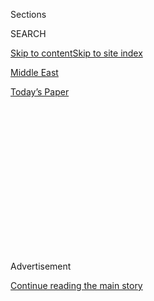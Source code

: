 <div id="app">

<div>

<div>

<div>

<div class="NYTAppHideMasthead css-1q2w90k e1suatyy0">

<div class="section css-ui9rw0 e1suatyy2">

<div class="css-eph4ug er09x8g0">

<div class="css-6n7j50">

</div>

<span class="css-1dv1kvn">Sections</span>

<div class="css-10488qs">

<span class="css-1dv1kvn">SEARCH</span>

</div>

[Skip to content](#site-content)[Skip to site index](#site-index)

</div>

<div id="masthead-section-label" class="css-1wr3we4 eaxe0e00">

[Middle
East](https://www.nytimes.com/section/world/middleeast)

</div>

<div class="css-10698na e1huz5gh0">

</div>

</div>

<div id="masthead-bar-one" class="section hasLinks css-15hmgas e1csuq9d3">

<div class="css-uqyvli e1csuq9d0">

</div>

<div class="css-1uqjmks e1csuq9d1">

</div>

<div class="css-9e9ivx">

[](https://myaccount.nytimes.com/auth/login?response_type=cookie&client_id=vi)

</div>

<div class="css-1bvtpon e1csuq9d2">

[Today’s
Paper](https://www.nytimes.com/section/todayspaper)

</div>

</div>

</div>

</div>

<div data-aria-hidden="false">

<div id="site-content" data-role="main">

<div>

<div class="css-1aor85t" style="opacity:0.000000001;z-index:-1;visibility:hidden">

<div class="css-1hqnpie">

<div class="css-epjblv">

<span class="css-17xtcya">[Middle
East](/section/world/middleeast)</span><span class="css-x15j1o">|</span><span class="css-fwqvlz">U.A.E.
Becomes First Arab Nation to Open a Nuclear Power
Plant</span>

</div>

<div class="css-k008qs">

<div class="css-1iwv8en">

<span class="css-18z7m18"></span>

<div>

</div>

</div>

<span class="css-1n6z4y">https://nyti.ms/2BQdSK9</span>

<div class="css-1705lsu">

<div class="css-4xjgmj">

<div class="css-4skfbu" data-role="toolbar" data-aria-label="Social Media Share buttons, Save button, and Comments Panel with current comment count" data-testid="share-tools">

  - 
  - 
  - 
  - 
    
    <div class="css-6n7j50">
    
    </div>

  - 

</div>

</div>

</div>

</div>

</div>

</div>

<div id="NYT_TOP_BANNER_REGION" class="css-13pd83m">

</div>

<div id="top-wrapper" class="css-1sy8kpn">

<div id="top-slug" class="css-l9onyx">

Advertisement

</div>

[Continue reading the main
story](#after-top)

<div class="ad top-wrapper" style="text-align:center;height:100%;display:block;min-height:250px">

<div id="top" class="place-ad" data-position="top" data-size-key="top">

</div>

</div>

<div id="after-top">

</div>

</div>

<div>

<div id="sponsor-wrapper" class="css-1hyfx7x">

<div id="sponsor-slug" class="css-19vbshk">

Supported by

</div>

[Continue reading the main
story](#after-sponsor)

<div id="sponsor" class="ad sponsor-wrapper" style="text-align:center;height:100%;display:block">

</div>

<div id="after-sponsor">

</div>

</div>

<div class="css-186x18t">

</div>

<div class="css-1vkm6nb ehdk2mb0">

# U.A.E. Becomes First Arab Nation to Open a Nuclear Power Plant

</div>

The launch is raising concerns about the growing number of nuclear
programs in the volatile Middle East.

<div class="css-79elbk" data-testid="photoviewer-wrapper">

<div class="css-z3e15g" data-testid="photoviewer-wrapper-hidden">

</div>

<div class="css-1a48zt4 ehw59r15" data-testid="photoviewer-children">

![<span class="css-16f3y1r e13ogyst0" data-aria-hidden="true">A photo
provided by United Arab Emirates government shows the Barakah nuclear
power
plant.</span><span class="css-cnj6d5 e1z0qqy90" itemprop="copyrightHolder"><span class="css-1ly73wi e1tej78p0">Credit...</span><span><span>United
Arab Emirates News
Agency</span></span></span>](https://static01.nyt.com/images/2020/08/01/world/01uae-nuclear/01uae-nuclear-articleLarge.jpg?quality=75&auto=webp&disable=upscale)

</div>

</div>

<div class="css-18e8msd">

<div class="css-vp77d3 epjyd6m0">

<div class="css-hus3qt ey68jwv0" data-aria-hidden="true">

[![Vivian
Yee](https://static01.nyt.com/images/2018/02/20/multimedia/author-vivian-yee/author-vivian-yee-thumbLarge-v2.png
"Vivian Yee")](https://www.nytimes.com/by/vivian-yee)

</div>

<div class="css-1baulvz">

By [<span class="css-1baulvz last-byline" itemprop="name">Vivian
Yee</span>](https://www.nytimes.com/by/vivian-yee)

</div>

</div>

  - 
    
    <div class="css-ld3wwf e16638kd2">
    
    Published Aug. 1, 2020Updated Aug. 2, 2020,
    <span class="css-epvm6">12:22 a.m.
    ET</span>
    
    </div>

  - 
    
    <div class="css-4xjgmj">
    
    <div class="css-pvvomx" data-role="toolbar" data-aria-label="Social Media Share buttons, Save button, and Comments Panel with current comment count" data-testid="share-tools">
    
      - 
      - 
      - 
      - 
        
        <div class="css-6n7j50">
        
        </div>
    
      - 
    
    </div>
    
    </div>

</div>

</div>

<div class="section meteredContent css-1r7ky0e" name="articleBody" itemprop="articleBody">

<div class="css-1fanzo5 StoryBodyCompanionColumn">

<div class="css-53u6y8">

BEIRUT, Lebanon — The United Arab Emirates became the first Arab country
to open a nuclear power plant on Saturday, raising concerns about the
long-term consequences of introducing more nuclear programs to the
Middle East.

Two other countries in the region — Israel and Iran — already have
nuclear capabilities. Israel has an unacknowledged nuclear weapons
arsenal and Iran has a controversial uranium enrichment program that it
insists is solely for peaceful purposes.

The U.A.E., a tiny nation that has become a regional heavyweight and
international business center, said it built the plant to decrease its
reliance on the oil that has powered and enriched the country and its
Gulf neighbors for decades. It said that once its four units were all
running, the South Korean-designed plant would provide a quarter of the
country’s electricity.

Seeking to quiet fears that it was trying to build muscle to use against
its regional rivals, it has insisted that it intends to use its nuclear
program only for energy purposes.

</div>

</div>

<div class="css-1fanzo5 StoryBodyCompanionColumn">

<div class="css-53u6y8">

But with Iran in a standoff with Western powers over its nuclear
program, Israel in the neighborhood and tensions high among Gulf
countries, some analysts view the new plant — and any that may follow —
as a security and environmental headache. Other Arab countries,
including Saudi Arabia, are also starting or planning nuclear energy
programs.

The Middle East is already riven with enmities that pit Saudi Arabia and
the U.A.E. against Iran, Qatar and Iran’s regional proxies. One of those
proxies, the Yemen-based Houthi rebel group, claimed an attack on the
Barakah plant when it was under construction in 2017.

And Iran is widely believed to be behind a series of attacks on Saudi
oil facilities and oil tankers passing through the Gulf over the last
year.

“The UAE’s investment in these four [nuclear reactors
risks](https://www.nuclearconsult.com/wp/wp-content/uploads/2019/12/Gulf-Nuclear-Ambition-NCG-Dec-2019.pdf)
further destabilizing the volatile Gulf region, damaging the environment
and raising the possibility of nuclear proliferation,” Paul Dorfman, a
researcher at University College London’s Energy Institute, wrote in an
[op-ed](https://www.ucl.ac.uk/news/2020/mar/opinion-why-uae-about-open-four-nuclear-reactors)
in March.

Noting that the U.A.E. had other energy options, including “some of the
best solar energy resources in the world,” he added that “the nature of
Emirate interest in nuclear may lie hidden in plain sight — nuclear
weapon proliferation.”

</div>

</div>

<div class="css-1fanzo5 StoryBodyCompanionColumn">

<div class="css-53u6y8">

But the U.A.E. has said it considered natural gas and renewable energy
sources before dismissing them in favor of nuclear energy because they
would not produce enough for its needs.

Offering evidence that its intentions are peaceful, it points to its
collaborations with the International Atomic Energy Agency, which has
reviewed the Barakah project, and the United States, with which it
signed a [nuclear energy cooperation
agreement](https://www.reuters.com/article/us-saudi-nuclear-usa/u-s-tells-saudi-arabia-nuclear-push-depends-on-snap-inspections-deal-idUSKBN1W2245)
in 2009 that allows it to receive nuclear materials and technical
assistance from the United States while barring it from uranium
enrichment and other possible bomb-development activities.

That has not persuaded Qatar, which last year [lodged a
complaint](https://www.reuters.com/article/us-qatar-emirates-nuclearpower-exclusive/exclusive-qatar-asks-iaea-to-intervene-over-threat-posed-by-uae-nuclear-plant-idUSKCN1R120L)
with the international nuclear watchdog group over the Barakah plant,
calling it “a serious threat to the stability of the region and its
environment.”

The U.A.E.’s oil exports account for about a quarter of its total gross
domestic product. Despite its gusher of oil, it has imported increasing
amounts of natural gas in recent years in part to power its
energy-intensive desalination plants.

“We proudly witness the start of Barakah nuclear power plant operations,
in alignment with the highest international safety standards,” Mohammed
bin Zayed, the U.A.E.’s de facto ruler, tweeted on Saturday.

The new nuclear facility, which is in the Gharbiya region on the coast,
close to Qatar and Saudi Arabia, is the first of several prospective
Middle East nuclear plants. Egypt plans to build a power plant with four
nuclear reactors.

Saudi Arabia is also building a civilian nuclear reactor while pursuing
a nuclear cooperation deal with the United States, though the Trump
administration has said it would sign such an agreement [only if it
includes
safeguards](https://www.reuters.com/article/us-saudi-nuclear-usa/u-s-tells-saudi-arabia-nuclear-push-depends-on-snap-inspections-deal-idUSKBN1W2245)
against weapons development.

</div>

</div>

</div>

<div>

</div>

<div>

</div>

<div>

</div>

<div>

<div id="bottom-wrapper" class="css-1ede5it">

<div id="bottom-slug" class="css-l9onyx">

Advertisement

</div>

[Continue reading the main
story](#after-bottom)

<div id="bottom" class="ad bottom-wrapper" style="text-align:center;height:100%;display:block;min-height:90px">

</div>

<div id="after-bottom">

</div>

</div>

</div>

</div>

</div>

## Site Index

<div>

</div>

## Site Information Navigation

  - [© <span>2020</span> <span>The New York Times
    Company</span>](https://help.nytimes.com/hc/en-us/articles/115014792127-Copyright-notice)

<!-- end list -->

  - [NYTCo](https://www.nytco.com/)
  - [Contact
    Us](https://help.nytimes.com/hc/en-us/articles/115015385887-Contact-Us)
  - [Work with us](https://www.nytco.com/careers/)
  - [Advertise](https://nytmediakit.com/)
  - [T Brand Studio](http://www.tbrandstudio.com/)
  - [Your Ad
    Choices](https://www.nytimes.com/privacy/cookie-policy#how-do-i-manage-trackers)
  - [Privacy](https://www.nytimes.com/privacy)
  - [Terms of
    Service](https://help.nytimes.com/hc/en-us/articles/115014893428-Terms-of-service)
  - [Terms of
    Sale](https://help.nytimes.com/hc/en-us/articles/115014893968-Terms-of-sale)
  - [Site
    Map](https://spiderbites.nytimes.com)
  - [Help](https://help.nytimes.com/hc/en-us)
  - [Subscriptions](https://www.nytimes.com/subscription?campaignId=37WXW)

</div>

</div>

</div>

</div>
